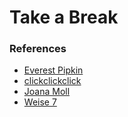# Take a Break


### References

* [Everest Pipkin](http://everest-pipkin.com/)
* [clickclickclick](https://clickclickclick.click)
* [Joana Moll](http://www.janavirgin.com/)
* [Weise 7](https://weise7.org/)